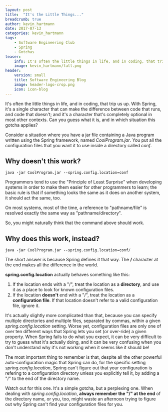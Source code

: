 ```yaml
---
layout: post
title:  "It's the Little Things..."
breadcrumb: true
author: kevin_hartmann
date: 2017-07-13
categories: kevin_hartmann
tags:
    - Software Engineering Club
    - Spring 
    - Gotchas 
teaser:
    info: It's often the little things in life, and in coding, that trip us up.
    image: kevin_hartmann/fall.png
header:
    version: small
    title: Software Engineering Blog
    image: header-logo-crop.png
    icon: icon-blog
---
```

It's often the little things in life, and in coding, that trip us up. With Spring, it's a single character that can make the difference between code that runs, and code that doesn't; and it's a character that's completely optional in most other contexts. Can you guess what it is, and in which situation this gotcha applies?

Consider a situation where you have a jar file containing a Java program written using the Spring framework, named _CoolProgram.jar_. You put all the configuration files that you want it to use inside a directory called _conf_.

## Why doesn't this work?

```
java -jar CoolProgram.jar --spring.config.location=conf
```

Programmers tend to use the "Principle of Least Surprise" when developing systems in order to make them easier for other programmers to learn; the basic rule is that if something looks the same as it does on another system, it should act the same, too.  

On most systems, most of the time, a reference to "pathname/file" is resolved exactly the same way as "pathname/directory".

So, you might naturally think that the command above should work. 

## Why does this work, instead?

```
java -jar CoolProgram.jar --spring.config.location=conf/
```

The short answer is because Spring defines it that way. The **/** character at the end makes all the difference in the world. 

**spring.config.location** actually behaves something like this: 

1. If the location ends with a "/", treat the location as a **directory**, and use it as a place to look for known configuration files. 
2. If the location **doesn't** end with a "/", treat the location as a **configuration file**. If that location doesn't refer to a valid configuration file, ignore it. 

It's actually slightly more complicated than that, because you can specify multiple directories and multiple files, separated by commas, within a given _spring.config.location_ setting. Worse yet, configuration files are only one of over ten different ways that Spring lets you set (or over-ride) a given property. When Spring fails to do what you expect, it can be very difficult to try to guess what it's actually doing, and it can be very confusing when you don't understand why it's not working when it seems like it should be! 

The most important thing to remember is that, despite all the other powerful auto-configuration magic that Spring can do, for the specific setting _spring.config.location_, Spring can't figure out that your configuration is refering to a configuration directory unless you explicitly tell it, by adding a "/" to the end of the directory name.

Watch out for this one. It's a simple gotcha, but a perplexing one. When dealing with _spring.config.location_, **always remember the "/" at the end** of the directory name, or you, too, might waste an afternoon trying to figure out why Spring can't find your configuration files for you.
